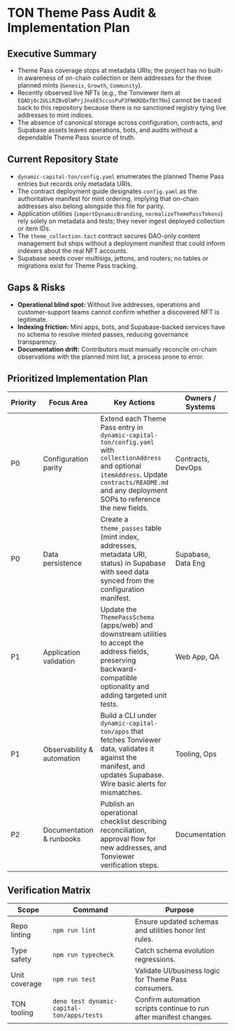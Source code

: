 # TON Theme Pass Audit & Implementation Plan

## Executive Summary

- Theme Pass coverage stops at metadata URIs; the project has no built-in awareness of on-chain collection or item addresses for the three planned mints (`Genesis`, `Growth`, `Community`).
- Recently observed live NFTs (e.g., the Tonviewer item at `EQADj0c2ULLRZBvQlWPrjJnx6E5ccusPuP3FNKRDDxTBtTNo`) cannot be traced back to this repository because there is no sanctioned registry tying live addresses to mint indices.
- The absence of canonical storage across configuration, contracts, and Supabase assets leaves operations, bots, and audits without a dependable Theme Pass source of truth.

## Current Repository State

- `dynamic-capital-ton/config.yaml` enumerates the planned Theme Pass entries but records only metadata URIs.
- The contract deployment guide designates `config.yaml` as the authoritative manifest for mint ordering, implying that on-chain addresses also belong alongside this file for parity.
- Application utilities (`importDynamicBranding`, `normalizeThemePassTokens`) rely solely on metadata and tests; they never ingest deployed collection or item IDs.
- The `theme_collection.tact` contract secures DAO-only content management but ships without a deployment manifest that could inform indexers about the real NFT accounts.
- Supabase seeds cover multisigs, jettons, and routers; no tables or migrations exist for Theme Pass tracking.

## Gaps & Risks

- **Operational blind spot:** Without live addresses, operations and customer-support teams cannot confirm whether a discovered NFT is legitimate.
- **Indexing friction:** Mini apps, bots, and Supabase-backed services have no schema to resolve minted passes, reducing governance transparency.
- **Documentation drift:** Contributors must manually reconcile on-chain observations with the planned mint list, a process prone to error.

## Prioritized Implementation Plan

| Priority | Focus Area | Key Actions | Owners / Systems |
| --- | --- | --- | --- |
| P0 | Configuration parity | Extend each Theme Pass entry in `dynamic-capital-ton/config.yaml` with `collectionAddress` and optional `itemAddress`. Update `contracts/README.md` and any deployment SOPs to reference the new fields. | Contracts, DevOps |
| P0 | Data persistence | Create a `theme_passes` table (mint index, addresses, metadata URI, status) in Supabase with seed data synced from the configuration manifest. | Supabase, Data Eng |
| P1 | Application validation | Update the `ThemePassSchema` (apps/web) and downstream utilities to accept the address fields, preserving backward-compatible optionality and adding targeted unit tests. | Web App, QA |
| P1 | Observability & automation | Build a CLI under `dynamic-capital-ton/apps` that fetches Tonviewer data, validates it against the manifest, and updates Supabase. Wire basic alerts for mismatches. | Tooling, Ops |
| P2 | Documentation & runbooks | Publish an operational checklist describing reconciliation, approval flow for new addresses, and Tonviewer verification steps. | Documentation |

## Verification Matrix

| Scope | Command | Purpose |
| --- | --- | --- |
| Repo linting | `npm run lint` | Ensure updated schemas and utilities honor lint rules. |
| Type safety | `npm run typecheck` | Catch schema evolution regressions. |
| Unit coverage | `npm run test` | Validate UI/business logic for Theme Pass consumers. |
| TON tooling | `deno test dynamic-capital-ton/apps/tests` | Confirm automation scripts continue to run after manifest changes. |
